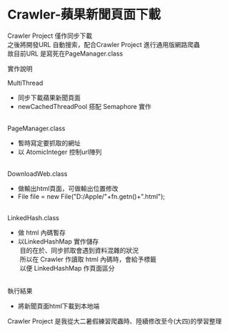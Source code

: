 # Crawler-蘋果新聞頁面下載

Crawler Project 僅作同步下載  
之後將開發URL 自動搜索，配合Crawler Project 進行通用版網路爬蟲  
故目前URL 是寫死在PageManager.class  
  
  
實作說明
  
  
MultiThread
- 同步下載蘋果新聞頁面
- newCachedThreadPool 搭配 Semaphore 實作  
  
  
    
PageManager.class
- 暫時寫定要抓取的網址
- 以 AtomicInteger 控制url陣列  
  
  
    
DownloadWeb.class
- 做輸出html頁面，可做輸出位置修改
- File file = new File("D:/Apple/"+fn.getn()+".html");  
  
  
    
LinkedHash.class
- 做 html 內碼暫存  
- 以LinkedHashMap 實作儲存  
  目的在於、同步抓取會遇到資料混雜的狀況  
  所以在 Crawler 作讀取 html 內碼時，會給予標籤  
  以便 LinkedHashMap 作頁面區分  
   

執行結果
 - 將新聞頁面html下載到本地端
     
      
      
Crawler Project 是我從大二暑假練習爬蟲時、陸續修改至今(大四)的學習整理  

